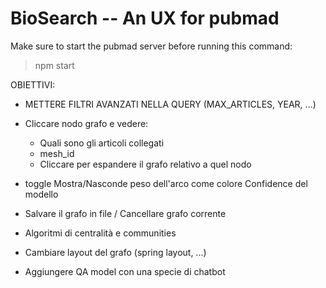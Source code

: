 # BioSearch -- An UX for pubmad

Make sure to start the pubmad server before running this command:

> npm start

OBIETTIVI:
- METTERE FILTRI AVANZATI NELLA QUERY (MAX_ARTICLES, YEAR, ...)

- Cliccare nodo grafo e vedere:
    - Quali sono gli articoli collegati
    - mesh_id
    - Cliccare per espandere il grafo relativo a quel nodo

- toggle Mostra/Nasconde peso dell'arco come colore Confidence del modello

- Salvare il grafo in file / Cancellare grafo corrente



- Algoritmi di centralità e communities
- Cambiare layout del grafo (spring layout, ...)

- Aggiungere QA model con una specie di chatbot